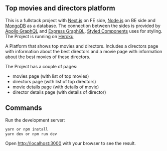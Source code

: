 ## Top movies and directors platform

This is a fullstack project with [Next.js](https://nextjs.org/) on FE side, [Node.js](https://nodejs.org/) on BE side and [MongoDB](https://www.mongodb.com/) as a database. The connection between the sides is provided by [Apollo GraphQL](https://github.com/apollographql) and [Express GraphQL](https://github.com/graphql/express-graphql). [Styled Components](https://github.com/styled-components/styled-components) uses for styling. The Project is running on [Heroku](https://topofmovies.herokuapp.com/)

A Platform that shows top movies and directors. Includes a directors page with information about the best directors and a movie page with information about the best movies of these directors.

The Project has a couple of pages:

- movies page (with list of top movies)
- directors page (with list of top directors)
- movie details page (with details of movie)
- director details page (with details of director)

## Commands

Run the development server:

```bash
yarn or npm install
yarn dev or npm run dev
```

Open [http://localhost:3000](http://localhost:3000) with your browser to see the result.
